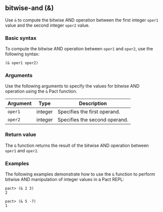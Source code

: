 ## bitwise-and (&)

Use `&` to compute the bitwise AND operation between the first integer `oper1` value and the second integer `oper2` value.

### Basic syntax

To compute the bitwise AND operation between `oper1` and `oper2`, use the following syntax:

```pact
(& oper1 oper2)
```

### Arguments

Use the following arguments to specify the values for bitwise AND operation using the `&` Pact function.

| Argument | Type | Description |
| --- | --- | --- |
| `oper1` | integer | Specifies the first operand. |
| `oper2` | integer | Specifies the second operand. |

### Return value

The `&` function returns the result of the bitwise AND operation between `oper1` and `oper2`.

### Examples

The following examples demonstrate how to use the `&` function to perform bitwise AND manipulation of integer values in a Pact REPL:

```pact
pact> (& 2 3)
2

pact> (& 5 -7)
1
```
